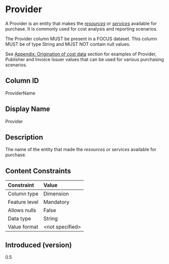 # Provider

A Provider is an entity that makes the [*resources*](#glossary:resource) or [*services*](#glossary:service) available for purchase. It is commonly used for cost analysis and reporting scenarios.

The Provider column MUST be present in a FOCUS dataset. This column MUST be of type String and MUST NOT contain null values.

See [Appendix: Origination of cost data](#originationofcostdata) section for examples of Provider, Publisher and
Invoice Issuer values that can be used for various purchasing scenarios.

## Column ID

ProviderName

## Display Name

Provider

## Description

The name of the entity that made the *resources* or *services* available for purchase.

## Content Constraints

| Constraint      | Value           |
|:----------------|:----------------|
| Column type     | Dimension       |
| Feature level   | Mandatory       |
| Allows nulls    | False           |
| Data type       | String          |
| Value format    | \<not specified> |

## Introduced (version)

0.5

